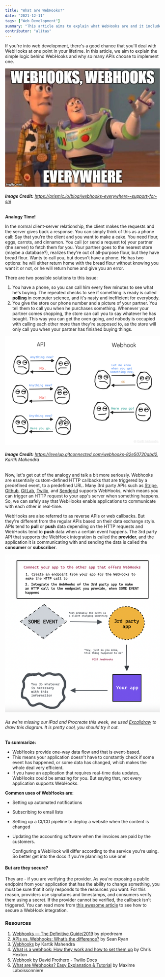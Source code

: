 ```yaml
---
title: "What are WebHooks?"
date: "2021-12-11"
tags: ["Web Development"]
summary: "This article aims to explain what WebHooks are and it includes an adequate amount of memes (2 of them, to be precise)."
contributor: "alitas"
---
```


If you're into web development, there's a good chance that you'll deal with WebHooks at one point in your lifetime. In this article, we aim to explain the simple logic behind WebHooks and why so many APIs choose to implement one.

![WebHooks, WebHooks Everywhere Meme](../images/blog/webhooks/webhooks_everywhere.jpeg)

###### **Image Credit:** https://prismic.io/blog/webhooks-everywhere--support-for-sni

**Analogy Time!**

In the normal client-server relationship, the client makes the requests and the server gives back a response. You can simply think of this as a phone call: Say that you're the client and you want to make a cake. You need flour, eggs, carrots, and cinnamon. You call (or send a request to) your partner (the server) to fetch them for you. Your partner goes to the nearest store (maybe a database?), realizes they're out of all-purpose flour, but they have bread flour. Wants to call you, but doesn't have a phone. He has two options: he will either return home with the bread flour without knowing you want it or not, or he will return home and give you an error.

There are two possible solutions to this issue:

1. You have a phone, so you can call him every few minutes to see what he's buying. The repeated checks to see if something is ready is called **[polling](<https://en.wikipedia.org/wiki/Polling_(computer_science)#:~:text=Polling%20is%20the%20process%20where,often%20with%20low%2Dlevel%20hardware.&text=Polling%20also%20refers%20to%20the,returns%20to%20a%20different%20task>)** in computer science, and it's nasty and inefficient for everybody.
2. You give the store our phone number and a picture of your partner. You tell them to call you when he purchases something. Whenever your partner comes shopping, the store can call you to say whatever he has bought. This way you can get the oven going, and nobody is occupied with calling each other more than they're supposed to, as the store will only call you when your partner has finished buying things.

![WebHooks diagram](../images/blog/webhooks/1_jGdicPgbiYEKCJNbYnppmg.png)

###### **Image Credit:** https://levelup.gitconnected.com/webhooks-82e50720abd2, Kartik Mahendra

Now, let's get out of the analogy and talk a bit more seriously. Webhooks are essentially custom-defined HTTP callbacks that are triggered by a predefined event, to a predefined URL. Many 3rd party APIs such as [Stripe](https://stripe.com/docs/webhooks), [Github](https://docs.github.com/en/developers/webhooks-and-events/webhooks/about-webhooks), [GitLab](https://docs.gitlab.com/ee/user/project/integrations/webhooks.html), [Twilio](https://www.twilio.com/docs/glossary/what-is-a-webhook), and [Sendgrid](https://sendgrid.com/blog/whats-webhook/) supports WebHooks, which means you can trigger an HTTP request to your app's server when something happens. So, we can safely say that WebHooks enable applications to communicate with each other in real-time.

WebHooks are also referred to as reverse APIs or web callbacks. But they're different from the regular APIs based on their data exchange style. APIs tend to **pull** or **push** data depending on the HTTP requests and WebHooks tend to **push** data when a certain event happens. The 3rd party API that supports the WebHook integration is called the **provider**, and the application it is communicating with and sending the data is called the **consumer** or **subscriber**.

![A diagram explaining WebHooks](../images/blog/webhooks/diagram.png)

###### As we're missing our iPad and Procreate this week, we used [Excalidraw](https://excalidraw.com/) to draw this diagram. It is pretty cool, you should try it out.

**To summarize:**

- WebHooks provide one-way data flow and that is event-based.
- This means your application doesn't have to constantly check if some event has happened, or some data has changed, which makes the whole deal very efficient.
- If you have an application that requires real-time data updates, WebHooks could be amazing for you. But saying that, not every application supports WebHooks.

**Common uses of WebHooks are:**

- Setting up automated notifications
- Subscribing to email lists
- Setting up a CI/CD pipeline to deploy a website when the content is changed
- Updating the accounting software when the invoices are paid by the customers.

  Configuring a WebHook will differ according to the service you're using. So better get into the docs if you're planning to use one!

#### But are they secure?

They are - if you are verifying the provider. As you're exposing a public endpoint from your application that has the ability to change something, you must be sure that it only responds to the resources you want. For this reason, providers use signatures and timestamps, and consumers verify them using a secret. If the provider cannot be verified, the callback isn't triggered. You can read more from [this awesome article](https://requestbin.com/blog/working-with-webhooks/#how-do-i-secure-a-webhook-integration) to see how to secure a WebHook integration.

### Resources

1. [Webhooks — The Definitive Guide/2019](https://requestbin.com/blog/working-with-webhooks/#webhooks-%E2%80%94-the-definitive-guide-2019) by pipedream
2. [APIs vs. Webhooks: What’s the difference?](https://www.mparticle.com/blog/apis-vs-webhooks) by Sean Ryan
3. [Webhooks](https://levelup.gitconnected.com/webhooks-82e50720abd2) by Kartik Mahendra
4. [What is a webhook: How they work and how to set them up](https://www.getvero.com/resources/webhooks/) by Chris Hexton
5. [Webhook](https://www.twilio.com/docs/glossary/what-is-a-webhook) by David Prothero - Twilio Docs
6. [What are Webhooks? Easy Explanation & Tutorial](https://snipcart.com/blog/what-are-webhooks-explained-example) by Maxime Laboissonniere
